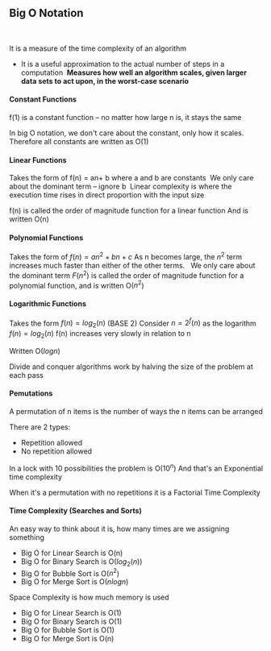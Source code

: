 ## Big O Notation
 

It is a measure of the time complexity of an algorithm 
- It is a useful approximation to the actual number of steps in a computation 
**Measures how well an algorithm scales, given larger data sets to act upon, in the worst-case scenario** 


#### Constant Functions 

f(1) is a constant function – no matter how large n is, it stays the same 

In big O notation, we don't care about the constant, only how it scales. Therefore all constants are written as O(1) 


#### Linear Functions 

Takes the form of f(n) = an+ b where a and b are constants 
We only care about the dominant term – ignore b 
Linear complexity is where the execution time rises in direct proportion with the input size 

f(n) is called the order of magnitude function for a linear function And is written O(n) 


#### Polynomial Functions 

Takes the form of $f(n) = an^2 + bn + c$
As n becomes large, the $n^2$ term increases much faster than either of the other terms.  
We only care about the dominant term
$F(n^2)$ is called the order of magnitude function for a polynomial function, and is written O($n^2$) 


#### Logarithmic Functions
Takes the form $f(n) = log_2(n)$ (BASE 2)
Consider $n = 2^f(n)$ as the logarithm $f(n) = log_2(n)$
f(n) increases very slowly in relation to n

Written O($logn$)

Divide and conquer algorithms work by halving the size of the problem at each pass


#### Pemutations

A permutation of n items is the number of ways the n items can be arranged

There are 2 types:
- Repetition allowed
- No repetition allowed

In a lock with 10 possibilities the problem is O($10^n$)
And that's an Exponential time complexity

When it's a permutation with no repetitions it is a Factorial Time Complexity




#### Time Complexity (Searches and Sorts)

An easy way to think about it is, how many times are we assigning something

- Big O for Linear Search is O(n)
- Big O for Binary Search is O($log_2(n)$)
- Big O for Bubble Sort is O($n^2$)
- Big O for Merge Sort is O($nlogn$)

Space Complexity is how much memory is used

- Big O for Linear Search is O(1)
- Big O for Binary Search is O(1)
- Big O for Bubble Sort is O(1)
- Big O for Merge Sort is O(n)




















